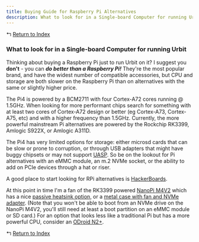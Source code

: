 ```yaml
---
title: Buying Guide for Raspberry Pi Alternatives
description: What to look for in a Single-board Computer for running Urbit
---
```


↰ [Return to Index](index.md)

### What to look for in a Single-board Computer for running Urbit

Thinking about buying a Raspberry Pi just to run Urbit on it? I suggest you **don't** - you can **_do better than a Raspberry Pi!_** They're the most popular brand, and have the widest number of compatible accessories, but CPU and storage are both slower on the Raspberry Pi than on alternatives with the same or slightly higher price.

The Pi4 is powered by a BCM2711 with four Cortex-A72 cores running @ 1.5GHz. When looking for more performant chips search for something with at least two cores of Cortex-A72 design or better (eg Cortex-A73, Cortex-A75, etc) and with a higher frequency than 1.5GHz. Currently, the more powerful mainstream Pi alternatives are powered by the Rockchip RK3399, Amlogic S922X, or Amlogic A311D.

The Pi4 has very limited options for storage: either microsd cards that can be slow or prone to corruption, or through USB adapters that might have buggy chipsets or may not support [UASP](https://en.wikipedia.org/wiki/USB_Attached_SCSI). So be on the lookout for Pi alternatives with an eMMC module, an m.2 NVMe socket, or the ability to add on PCIe devices through a hat or riser.

A good place to start looking for RPi alternatives is [HackerBoards](https://hackerboards.com/).

At this point in time I'm a fan of the RK3399 powered [NanoPi M4V2](https://www.friendlyarm.com/index.php?route=product/product&path=69&product_id=268) which has a nice [passive heatsink option](https://www.friendlyarm.com/index.php?route=product/product&product_id=235), or a [metal case with fan and NVMe adapter](https://www.friendlyarm.com/index.php?route=product/product&path=89&product_id=267). (Note that you won't be able to boot from an NVMe drive on the NanoPi M4V2, you'll still need at least a boot partition on an eMMC module or SD card.) For an option that looks less like a traditional Pi but has a more powerful CPU, consider an [ODroid N2+](https://www.hardkernel.com/shop/odroid-n2-with-4gbyte-ram-2/).

↰ [Return to Index](index.md)
